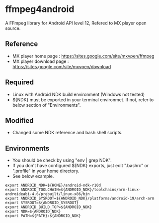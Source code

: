 # ffmpeg4android
A FFmpeg library for Android API level 12, Refered to MX player open source.

## Reference
- MX player home page : https://sites.google.com/site/mxvpen/ffmpeg
- MX player download page : https://sites.google.com/site/mxvpen/download

## Required
- Linux with Android NDK build environment (Windows not tested)
- ${NDK} must be exported in your terminal environmet. If not, refer to below section of "Environments".

## Modified
- Changed some NDK reference and bash shell scripts.

## Environments
- You should be check by using "env | grep NDK".
- If you don't have configured ${NDK} exports, just edit ".bashrc" or ".profile" in your home directory.
- See below example.
~~~~~
export ANDROID_NDK=${HOME}/android-ndk-r10d
export ANDROID_TOOLCHAIN=${ANDROID_NDK}/toolchains/arm-linux-androideabi-4.6/prebuilt/linux-x86/bin
export ANDROID_SYSROOT=${ANDROID_NDK}/platforms/android-19/arch-arm
export SYSROOT=${ANDROID_SYSROOT}
export ANDROID_BUILD_TOP=${ANDROID_NDK}
export NDK=${ANDROID_NDK}
export PATH=${PATH}:${ANDROID_NDK}
~~~~~
